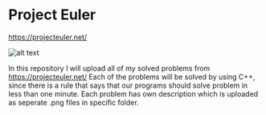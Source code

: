 # Project Euler

https://projecteuler.net/

![alt text](https://projecteuler.net/themes/20190310/logo_default.png)

In this repository I will upload all of my solved problems from https://projecteuler.net/ Each of the problems will be solved by using C++, since there is a rule that says that our programs should solve problem in less than one minute. Each problem has own description which is uploaded as seperate .png files in specific folder.
